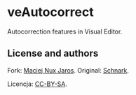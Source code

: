 # veAutocorrect

Autocorrection features in Visual Editor.

License and authors
----------------------------

Fork: [Maciej Nux Jaros](https://pl.wikipedia.org/wiki/Wikipedysta:Nux).
Original: [Schnark](https://de.wikipedia.org/wiki/User:Schnark/js/veAutocorrect).


Licencja: [CC-BY-SA](https://creativecommons.org/licenses/by-sa/3.0/).
